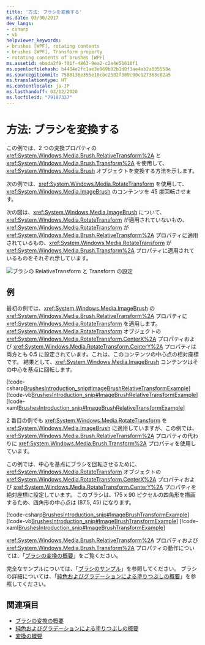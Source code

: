 ```yaml
---
title: '方法: ブラシを変換する'
ms.date: 03/30/2017
dev_langs:
- csharp
- vb
helpviewer_keywords:
- brushes [WPF], rotating contents
- brushes [WPF], Transform property
- rotating contents of brushes [WPF]
ms.assetid: ebada2f9-f01f-4863-9ea2-c2e4e51610f1
ms.openlocfilehash: b4484e2fc1ae3e969b02b1d8f3ae4ab2a035558e
ms.sourcegitcommit: 7588136e355e10cbc2582f389c90c127363c02a5
ms.translationtype: HT
ms.contentlocale: ja-JP
ms.lasthandoff: 03/12/2020
ms.locfileid: "79187337"
---
```

# <a name="how-to-transform-a-brush"></a>方法: ブラシを変換する
この例では、2 つの変換プロパティの <xref:System.Windows.Media.Brush.RelativeTransform%2A> と <xref:System.Windows.Media.Brush.Transform%2A> を使用して、<xref:System.Windows.Media.Brush> オブジェクトを変換する方法を示します。  
  
 次の例では、<xref:System.Windows.Media.RotateTransform> を使用して、<xref:System.Windows.Media.ImageBrush> のコンテンツを 45 度回転させます。  
  
 次の図は、<xref:System.Windows.Media.ImageBrush> について、<xref:System.Windows.Media.RotateTransform> が適用されていないもの、<xref:System.Windows.Media.RotateTransform> が <xref:System.Windows.Media.Brush.RelativeTransform%2A> プロパティに適用されているもの、<xref:System.Windows.Media.RotateTransform> が <xref:System.Windows.Media.Brush.Transform%2A> プロパティに適用されているものをそれぞれ示しています。  
  
 ![ブラシの RelativeTransform と Transform の設定](./media/wcpsdk-graphicsmm-transformandrelativetransform.png "wcpsdk_graphicsmm_transformandrelativetransform")  
  
## <a name="example"></a>例  
 最初の例では、<xref:System.Windows.Media.ImageBrush> の <xref:System.Windows.Media.Brush.RelativeTransform%2A> プロパティに <xref:System.Windows.Media.RotateTransform> を適用します。 <xref:System.Windows.Media.RotateTransform> オブジェクトの <xref:System.Windows.Media.RotateTransform.CenterX%2A> プロパティおよび <xref:System.Windows.Media.RotateTransform.CenterY%2A> プロパティは両方とも 0.5 に設定されています。これは、このコンテンツの中心点の相対座標です。 結果として、<xref:System.Windows.Media.ImageBrush> コンテンツはその中心を基点に回転します。  
  
 [!code-csharp[BrushesIntroduction_snip#ImageBrushRelativeTransformExample](~/samples/snippets/csharp/VS_Snippets_Wpf/BrushesIntroduction_snip/CSharp/BrushTransformExample.cs#imagebrushrelativetransformexample)]
 [!code-vb[BrushesIntroduction_snip#ImageBrushRelativeTransformExample](~/samples/snippets/visualbasic/VS_Snippets_Wpf/BrushesIntroduction_snip/visualbasic/brushtransformexample.vb#imagebrushrelativetransformexample)]
 [!code-xaml[BrushesIntroduction_snip#ImageBrushRelativeTransformExample](~/samples/snippets/xaml/VS_Snippets_Wpf/BrushesIntroduction_snip/XAML/BrushTransformExample.xaml#imagebrushrelativetransformexample)]  
  
 2 番目の例でも <xref:System.Windows.Media.RotateTransform> を <xref:System.Windows.Media.ImageBrush> に適用していますが、この例では、<xref:System.Windows.Media.Brush.RelativeTransform%2A> プロパティの代わりに <xref:System.Windows.Media.Brush.Transform%2A> プロパティを使用しています。  
  
 この例では、中心を基点にブラシを回転させるために、<xref:System.Windows.Media.RotateTransform> オブジェクトの <xref:System.Windows.Media.RotateTransform.CenterX%2A> プロパティおよび <xref:System.Windows.Media.RotateTransform.CenterY%2A> プロパティを絶対座標に設定しています。 このブラシは、175 x 90 ピクセルの四角形を描画するため、四角形の中心点は (87.5, 45) になります。  
  
 [!code-csharp[BrushesIntroduction_snip#ImageBrushTransformExample](~/samples/snippets/csharp/VS_Snippets_Wpf/BrushesIntroduction_snip/CSharp/BrushTransformExample.cs#imagebrushtransformexample)]
 [!code-vb[BrushesIntroduction_snip#ImageBrushTransformExample](~/samples/snippets/visualbasic/VS_Snippets_Wpf/BrushesIntroduction_snip/visualbasic/brushtransformexample.vb#imagebrushtransformexample)]
 [!code-xaml[BrushesIntroduction_snip#ImageBrushTransformExample](~/samples/snippets/xaml/VS_Snippets_Wpf/BrushesIntroduction_snip/XAML/BrushTransformExample.xaml#imagebrushtransformexample)]  
  
 <xref:System.Windows.Media.Brush.RelativeTransform%2A> プロパティおよび <xref:System.Windows.Media.Brush.Transform%2A> プロパティの動作については、「[ブラシの変換の概要](brush-transformation-overview.md)」をご覧ください。  
  
 完全なサンプルについては、「[ブラシのサンプル](https://github.com/Microsoft/WPF-Samples/tree/master/Graphics/Brushes)」を参照してください。 ブラシの詳細については、「[純色およびグラデーションによる塗りつぶしの概要](painting-with-solid-colors-and-gradients-overview.md)」を参照してください。  
  
## <a name="see-also"></a>関連項目

- [ブラシの変換の概要](brush-transformation-overview.md)
- [純色およびグラデーションによる塗りつぶしの概要](painting-with-solid-colors-and-gradients-overview.md)
- [変換の概要](transforms-overview.md)
